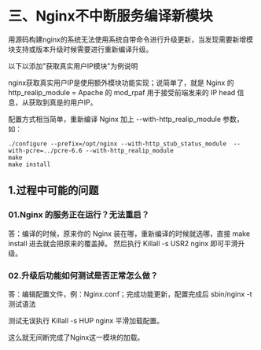 # 三、Nginx不中断服务编译新模块

用源码构建nginx的系统无法使用系统自带命令进行升级更新，当发现需要新增模块支持或版本升级时候需要进行重新编译升级。

以下以添加"获取真实用户IP模块"为例说明

nginx获取真实用户IP是使用额外模块功能实现；说简单了，就是 Nginx 的 http_realip_module = Apache 的 mod_rpaf 用于接受前端发来的 IP head 信息，从获取到真是的用户IP。

配置方式相当简单，重新编译 Nginx 加上 --with-http_realip_module 参数，如：

```
./configure --prefix=/opt/nginx --with-http_stub_status_module  --with-pcre=../pcre-6.6 --with-http_realip_module
make
make install
```

## 1.过程中可能的问题
### 01.Nginx 的服务正在运行？无法重启？

答：编译的时候，原来你的 Nginx 装在哪，重新编译的时候就选哪，直接 make install 进去就会把原来的覆盖掉。
然后执行 Killall -s USR2 nginx 即可平滑升级。

### 02.升级后功能如何测试是否正常怎么做？

答：编辑配置文件，例：Nginx.conf；完成功能更新，配置完成后 sbin/nginx -t 测试语法

测试无误执行 Killall -s HUP nginx 平滑加载配置。

这么就无间断完成了Nginx这一模块的加载。

```